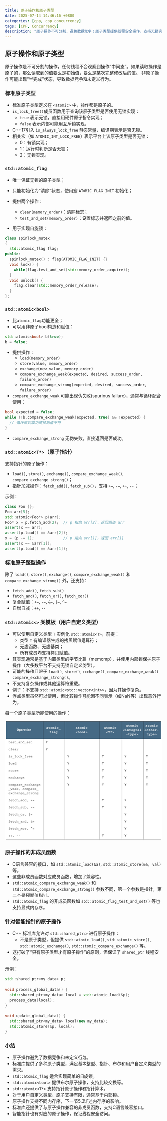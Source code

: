 ```yaml
---
title: 原子操作和原子类型
date: 2025-07-14 14:46:16 +0800
categories: [cpp, cpp concurrency]
tags: [CPP, Concurrency]
description: "原子操作不可分割，避免数据竞争；原子类型提供线程安全操作，支持无锁实现，常用于同步与状态共享。"
---
```

## 原子操作和原子类型

原子操作是不可分割的操作，任何线程不会观察到操作“中间态”。如果读取操作是原子的，那么读取到的值要么是初始值，要么是某次完整修改后的值。
非原子操作可能出现“半完成”状态，导致数据竞争和未定义行为。

### 标准原子类型

- 标准原子类型定义在 `<atomic>` 中，操作都是原子的。
- `is_lock_free()`成员函数用于查询该原子类型是否使用无锁实现：
  - `true` 表示无锁，直接用硬件原子指令实现；
  - `false` 表示内部可能用互斥锁实现。
- C++17引入 `is_always_lock_free` 静态常量，编译期表示是否无锁。
- 相关宏（如 `ATOMIC_INT_LOCK_FREE`）表示平台上该原子类型是否无锁：
  - 0：有锁实现；
  - 1：运行时判断是否无锁；
  - 2：无锁实现。

### `std::atomic_flag`

- 唯一保证无锁的原子类型；
- 只能初始化为“清除”状态，使用宏 `ATOMIC_FLAG_INIT` 初始化；
- 提供两个操作：
  - `clear(memory_order)`：清除标志；
  - `test_and_set(memory_order)`：设置标志并返回之前的值。

- 用于实现自旋锁：

```cpp
class spinlock_mutex
{
  std::atomic_flag flag;
public:
  spinlock_mutex() : flag(ATOMIC_FLAG_INIT) {}
  void lock() {
    while(flag.test_and_set(std::memory_order_acquire));
  }
  void unlock() {
    flag.clear(std::memory_order_release);
  }
};
```

### `std::atomic<bool>`

- 比`atomic_flag`功能更全；
- 可以用非原子bool构造和赋值：

```cpp
std::atomic<bool> b(true);
b = false;
```

- 提供操作：
  - `load(memory_order)`
  - `store(value, memory_order)`
  - `exchange(new_value, memory_order)`
  - `compare_exchange_weak(expected, desired, success_order, failure_order)`
  - `compare_exchange_strong(expected, desired, success_order, failure_order)`
- `compare_exchange_weak` 可能出现伪失败(spurious failure)，通常与循环配合使用：

```cpp
bool expected = false;
while (!b.compare_exchange_weak(expected, true) && !expected) {
  // 循环直到成功或预期值不符
}
```

- `compare_exchange_strong` 无伪失败，直接返回是否成功。

### `std::atomic<T*>`（原子指针）

支持指针的原子操作：

- `load()`, `store()`, `exchange()`, `compare_exchange_weak()`, `compare_exchange_strong()`；
- 指针加减操作：`fetch_add()`, `fetch_sub()`，支持 `+=`, `-=`, `++`, `--`；

示例：

```cpp
class Foo {};
Foo arr[5];
std::atomic<Foo*> p(arr);
Foo* x = p.fetch_add(2);  // p 指向 arr[2]，返回原值 arr
assert(x == arr);
assert(p.load() == &arr[2]);
x = (p -= 1);             // p 指向 arr[1]，返回 arr[1]
assert(x == &arr[1]);
assert(p.load() == &arr[1]);
```

### 标准原子整型操作

除了 `load()`, `store()`, `exchange()`, `compare_exchange_weak()` 和 `compare_exchange_strong()` 外，还支持：

- `fetch_add()`, `fetch_sub()`
- `fetch_and()`, `fetch_or()`, `fetch_xor()`
- 复合赋值：`+=`, `-=`, `&=`, `|=`, `^=`
- 自增自减：`++`, `--`

### `std::atomic<>` 类模板（用户自定义类型）

- 可以使用自定义类型 `T` 实例化 `std::atomic<T>`，前提：
  - 类型 `T` 有编译器生成的拷贝赋值运算符；
  - 无虚函数、无虚基类；
  - 所有成员均支持拷贝赋值。
- 其实现通常是基于内置类型的字节比较（memcmp），并使用内部锁保护原子操作（大多数平台不支持无锁自定义类型）。
- 可能的操作只限于 `load()`, `store()`, `exchange()`, `compare_exchange_weak()`, `compare_exchange_strong()`。
- 不支持复杂操作或其他运算符重载。
- 例子：不支持 `std::atomic<std::vector<int>>`，因为其操作复杂。
- 浮点类型虽然可以使用，但比较操作可能因不同表示（如NaN等）出现意外行为。

每一个原子类型所能使用的操作：

![5-3-table](/assets/media/pictures/cpp/原子操作和原子类型.assets/5-3-table.png)

### 原子操作的非成员函数

- C语言兼容的接口，如 `std::atomic_load(&a)`, `std::atomic_store(&a, val)` 等。
- 这些非成员函数对应成员函数，增加了兼容性。
- `std::atomic_compare_exchange_weak()` 和 `std::atomic_compare_exchange_strong()` 参数不同，第一个参数是指针，第二个是预期值指针。
- `std::atomic_flag` 的非成员函数如 `std::atomic_flag_test_and_set()` 等也支持显式内存序。

### 针对智能指针的原子操作

- C++ 标准库允许对 `std::shared_ptr<>` 进行原子操作：
  - 不是原子类型，但提供 `std::atomic_load()`, `std::atomic_store()`, `std::atomic_exchange()`, `std::atomic_compare_exchange()` 等。
- 这打破了“只有原子类型才有原子操作”的原则，但保证了 `shared_ptr` 线程安全。

示例：

```cpp
std::shared_ptr<my_data> p;

void process_global_data() {
  std::shared_ptr<my_data> local = std::atomic_load(&p);
  process_data(local);
}

void update_global_data() {
  std::shared_ptr<my_data> local(new my_data);
  std::atomic_store(&p, local);
}
```

### 小结

- 原子操作避免了数据竞争和未定义行为。
- 标准库提供了多种原子类型，满足基本整型、指针、布尔和用户自定义类型的需求。
- `std::atomic_flag` 适合实现简单的自旋锁。
- `std::atomic<bool>` 提供布尔原子操作，支持比较交换等。
- `std::atomic<T*>` 支持指针原子操作和指针算术。
- 对于用户自定义类型，原子支持有限，通常基于内部锁。
- 原子操作支持不同内存序，下一节5.3详述内存序的影响。
- 标准库还提供了与原子操作兼容的非成员函数，支持C语言兼容接口。
- 智能指针也有对应的原子操作，保证线程安全访问。

